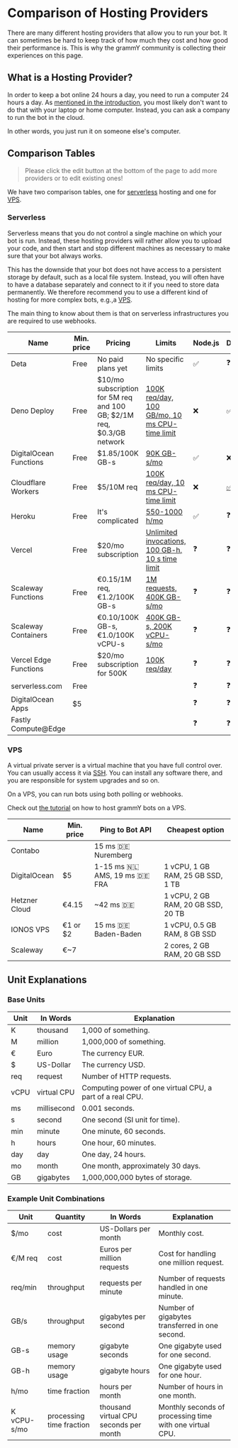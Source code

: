 # Comparison of Hosting Providers

There are many different hosting providers that allow you to run your bot.
It can sometimes be hard to keep track of how much they cost and how good their performance is.
This is why the grammY community is collecting their experiences on this page.

## What is a Hosting Provider?

In order to keep a bot online 24 hours a day, you need to run a computer 24 hours a day.
As [mentioned in the introduction](/guide/introduction.html#how-to-keep-a-bot-running), you most likely don't want to do that with your laptop or home computer.
Instead, you can ask a company to run the bot in the cloud.

In other words, you just run it on someone else's computer.

## Comparison Tables

> Please click the edit button at the bottom of the page to add more providers or to edit existing ones!

We have two comparison tables, one for [serverless](#serverless) hosting and one for [VPS](#vps).

### Serverless

Serverless means that you do not control a single machine on which your bot is run.
Instead, these hosting providers will rather allow you to upload your code, and then start and stop different machines as necessary to make sure that your bot always works.

This has the downside that your bot does not have access to a persistent storage by default, such as a local file system.
Instead, you will often have to have a database separately and connect to it if you need to store data permanently.
We therefore recommend you to use a different kind of hosting for more complex bots, e.g.,a [VPS](./vps.md).

The main thing to know about them is that on serverless infrastructures you are required to use webhooks.

| Name                   | Min. price | Pricing                                                               | Limits                                                                                  | Node.js | Deno                        | Web | Notes                          |
| ---------------------- | ---------- | --------------------------------------------------------------------- | --------------------------------------------------------------------------------------- | ------- | --------------------------- | --- | ------------------------------ |
| Deta                   | Free       | No paid plans yet                                                     | No specific limits                                                                      | ✅       | ❓                           | ❓   |                                |
| Deno Deploy            | Free       | $10/mo subscription for 5M req and 100 GB; $2/1M req, $0.3/GB network | [100K req/day, 100 GB/mo, 10 ms CPU-time limit](https://deno.com/deploy/pricing)        | ❌       | ✅                           | ❌   |                                |
| DigitalOcean Functions | Free       | $1.85/100K GB-s                                                       | [90K GB-s/mo](https://docs.digitalocean.com/products/functions/details/pricing/)        | ✅       | ❌                           | ❓   |                                |
| Cloudflare Workers     | Free       | $5/10M req                                                            | [100K req/day, 10 ms CPU-time limit](https://workers.cloudflare.com/)                   | ❌       | [✅](https://denoflare.dev/) | ✅   |                                |
| Heroku                 | Free       | It's complicated                                                      | [550-1000 h/mo](https://www.heroku.com/pricing)                                         | ✅       | ❓                           | ❓   |                                |
| Vercel                 | Free       | $20/mo subscription                                                   | [Unlimited invocations, 100 GB-h, 10 s time limit](https://vercel.com/pricing)          | ❓       | ❓                           | ❓   | Not intended for non-websites? |
| Scaleway Functions     | Free       | €0.15/1M req, €1.2/100K GB-s                                          | [1M requests, 400K GB-s/mo](https://www.scaleway.com/en/pricing/#serverless-functions)  | ❓       | ❓                           | ❓   |                                |
| Scaleway Containers    | Free       | €0.10/100K GB-s, €1.0/100K vCPU-s                                     | [400K GB-s, 200K vCPU-s/mo](https://www.scaleway.com/en/pricing/#serverless-containers) | ❓       | ❓                           | ❓   |                                |
| Vercel Edge Functions  | Free       | $20/mo subscription for 500K                                          | [100K req/day](https://vercel.com/pricing)                                              | ❓       | ❓                           | ❓   |                                |
| serverless.com         | Free       |                                                                       |                                                                                         | ❓       | ❓                           | ❓   |                                |
| DigitalOcean Apps      | $5         |                                                                       |                                                                                         | ❓       | ❓                           | ❓   | Not tested                     |
| Fastly Compute@Edge    |            |                                                                       |                                                                                         | ❓       | ❓                           | ❓   |                                |

### VPS

A virtual private server is a virtual machine that you have full control over.
You can usually access it via [SSH](https://en.wikipedia.org/wiki/Secure_Shell).
You can install any software there, and you are responsible for system upgrades and so on.

On a VPS, you can run bots using both polling or webhooks.

Check out [the tutorial](./vps.md) on how to host grammY bots on a VPS.

| Name          | Min. price | Ping to Bot API                           | Cheapest option                    |
| ------------- | ---------- | ----------------------------------------- | ---------------------------------- |
| Contabo       |            | 15 ms :de: Nuremberg                      |                                    |
| DigitalOcean  | $5         | 1-15 ms :netherlands: AMS, 19 ms :de: FRA | 1 vCPU, 1 GB RAM, 25 GB SSD, 1 TB  |
| Hetzner Cloud | €4.15      | ~42 ms :de:                               | 1 vCPU, 2 GB RAM, 20 GB SSD, 20 TB |
| IONOS VPS     | €1 or $2   | 15 ms :de: Baden-Baden                    | 1 vCPU, 0.5 GB RAM, 8 GB SSD       |
| Scaleway      | €~7        |                                           | 2 cores, 2 GB RAM, 20 GB SSD       |

## Unit Explanations

### Base Units

| Unit | In Words    | Explanation                                               |
| ---- | ----------- | --------------------------------------------------------- |
| K    | thousand    | 1,000 of something.                                       |
| M    | million     | 1,000,000 of something.                                   |
| €    | Euro        | The currency EUR.                                         |
| $    | US-Dollar   | The currency USD.                                         |
| req  | request     | Number of HTTP requests.                                  |
| vCPU | virtual CPU | Computing power of one virtual CPU, a part of a real CPU. |
| ms   | millisecond | 0.001 seconds.                                            |
| s    | second      | One second (SI unit for time).                            |
| min  | minute      | One minute, 60 seconds.                                   |
| h    | hours       | One hour, 60 minutes.                                     |
| day  | day         | One day, 24 hours.                                        |
| mo   | month       | One month, approximately 30 days.                         |
| GB   | gigabytes   | 1,000,000,000 bytes of storage.                           |

### Example Unit Combinations

| Unit        | Quantity                 | In Words                               | Explanation                                              |
| ----------- | ------------------------ | -------------------------------------- | -------------------------------------------------------- |
| $/mo        | cost                     | US-Dollars per month                   | Monthly cost.                                            |
| €/M req     | cost                     | Euros per million requests             | Cost for handling one million request.                   |
| req/min     | throughput               | requests per minute                    | Number of requests handled in one minute.                |
| GB/s        | throughput               | gigabytes per second                   | Number of gigabytes transferred in one second.           |
| GB-s        | memory usage             | gigabyte seconds                       | One gigabyte used for one second.                        |
| GB-h        | memory usage             | gigabyte hours                         | One gigabyte used for one hour.                          |
| h/mo        | time fraction            | hours per month                        | Number of hours in one month.                            |
| K vCPU-s/mo | processing time fraction | thousand virtual CPU seconds per month | Monthly seconds of processing time with one virtual CPU. |
